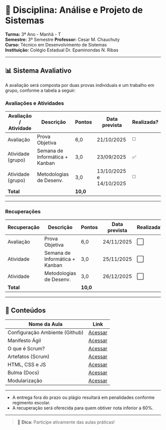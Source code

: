 # 📘 Disciplina: Análise e Projeto de Sistemas

**Turma:** 3ª Ano - Manhã - T  
**Semestre:** 3º Semestre
**Professor:** Cesar M. Chauchuty  
**Curso:** Técnico em Desenvolvimento de Sistemas  
**Instituição:** Colégio Estadual Dr. Epaminondas N. Ribas

---

## 📊 Sistema Avaliativo

A avaliação será composta por duas provas individuais e um trabalho em grupo, conforme a tabela a seguir:

### Avaliações e Atividades

| Avaliação / Atividade     | Descrição                        | Pontos   | Data prevista                     | Realizada?  |
|---------------------------|----------------------------------|----------|-----------------------------------|-------------|
| Avaliação                 | Prova Objetiva                   | 6,0      | 21/10/2025                        | ◻️          |
| Atividade (grupo)         | Semana de Informática + Kanban   | 3,0      | 23/09/2025                        | ✅          |
| Atividade (grupo)         | Metodologias de Desenv.          | 3,0      | 13/10/2025 e 14/10/2025           | ◻️          |
| **Total**                 |                                  | **10,0** |                                   |             |

---

### Recuperações

| Recuperação               | Descrição                      | Pontos   | Data prevista | Realizada? |
|---------------------------|--------------------------------|----------|----------------|-----------|
| Avaliação                 | Prova Objetiva                 | 6,0      | 24/11/2025     | ⬜        |
| Atividade                 | Semana de Informática + Kanban | 3,0      | 25/11/2025     | ⬜        |
| Atividade                 | Metodologias de Desenv.        | 3,0      | 26/12/2025     | ⬜        |
| **Total**                 |                                | **10,0** |                |           |

---

## 🧪 Conteúdos

| Nome da Aula                   | Link                                                            |
|--------------------------------|-----------------------------------------------------------------|
| Configuração Ambiente (Github) | [Acessar](https://docs.github.com/pt/issues/planning-and-tracking-with-projects/creating-projects/creating-a-project) |
| Manifesto Ágil                 | [Acessar](https://agilemanifesto.org/iso/ptbr/manifesto.html) |
| O que é Scrum?                 | [Acessar](https://aws.amazon.com/pt/what-is/scrum/) |
| Artefatos (Scrum)              | [Acessar](https://aws.amazon.com/pt/what-is/scrum/#seo-faq-pairs#what-are-scrum-artifacts) |
| HTML, CSS e JS                 | [Acessar](https://www.alura.com.br/artigos/html-css-e-js-definicoes) |
| Bulma (Docs)                   | [Acessar](https://bulma.io/documentation/) |
| Modularização                  | [Acessar](https://gabrieluizramos.com.br/modulos-em-javascript) |

---

- A entrega fora do prazo ou plágio resultará em penalidades conforme regimento escolar.
- A recuperação será oferecida para quem obtiver nota inferior a 60%.

---

> 📱 **Dica:** Participe ativamente das aulas práticas!
